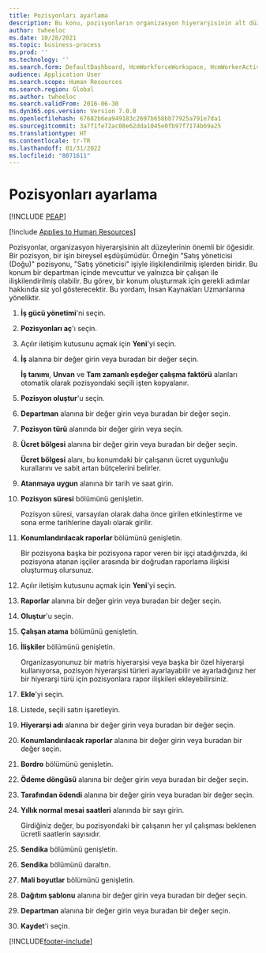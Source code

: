 ```yaml
---
title: Pozisyonları ayarlama
description: Bu konu, pozisyonların organizasyon hiyerarşisinin alt düzeylerinin nasıl önemli bir öğesi olduğunu açıklar.
author: twheeloc
ms.date: 10/28/2021
ms.topic: business-process
ms.prod: ''
ms.technology: ''
ms.search.form: DefaultDashboard, HcmWorkforceWorkspace, HcmWorkerActivityChart, HcmAllWorkersListPart, HcmPosition, HcmPositionNewPosition, HcmJobLookup, HcmPositionReportsToDialog, HcmPositionLookup, FinancialDimensionDefaultTemplatesLookup, DimensionLookup, HcmPersonnelManagementWorkspace
audience: Application User
ms.search.scope: Human Resources
ms.search.region: Global
ms.author: twheeloc
ms.search.validFrom: 2016-06-30
ms.dyn365.ops.version: Version 7.0.0
ms.openlocfilehash: 67682b6ea949183c2697b658bb77925a791e7da1
ms.sourcegitcommit: 3a7f1fe72ac08e62dda1045e0fb97f7174b69a25
ms.translationtype: HT
ms.contentlocale: tr-TR
ms.lasthandoff: 01/31/2022
ms.locfileid: "8071611"
---
```

# <a name="set-up-positions"></a>Pozisyonları ayarlama


[!INCLUDE [PEAP](../includes/peap-1.md)]

[!include [Applies to Human Resources](../includes/applies-to-hr.md)]



Pozisyonlar, organizasyon hiyerarşisinin alt düzeylerinin önemli bir öğesidir. Bir pozisyon, bir işin bireysel eşdüşümüdür. Örneğin "Satış yöneticisi (Doğu)" pozisyonu, "Satış yöneticisi" işiyle ilişkilendirilmiş işlerden biridir. Bu konum bir departman içinde mevcuttur ve yalnızca bir çalışan ile ilişkilendirilmiş olabilir. Bu görev, bir konum oluşturmak için gerekli adımlar hakkında siz yol gösterecektir. Bu yordam, İnsan Kaynakları Uzmanlarına yöneliktir.

1. **İş gücü yönetimi**'ni seçin.
2. **Pozisyonları aç**'ı seçin.
3. Açılır iletişim kutusunu açmak için **Yeni**'yi seçin.
4. **İş** alanına bir değer girin veya buradan bir değer seçin.

    **İş tanımı**, **Unvan** ve **Tam zamanlı eşdeğer çalışma faktörü** alanları otomatik olarak pozisyondaki seçili işten kopyalanır.

5. **Pozisyon oluştur**'u seçin.
6. **Departman** alanına bir değer girin veya buradan bir değer seçin.
7. **Pozisyon türü** alanında bir değer girin veya seçin.
8. **Ücret bölgesi** alanına bir değer girin veya buradan bir değer seçin.

    **Ücret bölgesi** alanı, bu konumdaki bir çalışanın ücret uygunluğu kurallarını ve sabit artan bütçelerini belirler.

9. **Atanmaya uygun** alanına bir tarih ve saat girin.
10. **Pozisyon süresi** bölümünü genişletin.

    Pozisyon süresi, varsayılan olarak daha önce girilen etkinleştirme ve sona erme tarihlerine dayalı olarak girilir.

11. **Konumlandırılacak raporlar** bölümünü genişletin.

    Bir pozisyona başka bir pozisyona rapor veren bir işçi atadığınızda, iki pozisyona atanan işçiler arasında bir doğrudan raporlama ilişkisi oluşturmuş olursunuz.

12. Açılır iletişim kutusunu açmak için **Yeni**'yi seçin.
13. **Raporlar** alanına bir değer girin veya buradan bir değer seçin.
14. **Oluştur**'u seçin.
15. **Çalışan atama** bölümünü genişletin.
16. **İlişkiler** bölümünü genişletin.

    Organizasyonunuz bir matris hiyerarşisi veya başka bir özel hiyerarşi kullanıyorsa, pozisyon hiyerarşisi türleri ayarlayabilir ve ayarladığınız her bir hiyerarşi türü için pozisyonlara rapor ilişkileri ekleyebilirsiniz.

17. **Ekle**'yi seçin.
18. Listede, seçili satırı işaretleyin.
19. **Hiyerarşi adı** alanına bir değer girin veya buradan bir değer seçin.
20. **Konumlandırılacak raporlar** alanına bir değer girin veya buradan bir değer seçin.
21. **Bordro** bölümünü genişletin.
22. **Ödeme döngüsü** alanına bir değer girin veya buradan bir değer seçin.
23. **Tarafından ödendi** alanına bir değer girin veya buradan bir değer seçin.
24. **Yıllık normal mesai saatleri** alanında bir sayı girin.

    Girdiğiniz değer, bu pozisyondaki bir çalışanın her yıl çalışması beklenen ücretli saatlerin sayısıdır.

25. **Sendika** bölümünü genişletin.
26. **Sendika** bölümünü daraltın.
27. **Mali boyutlar** bölümünü genişletin.
28. **Dağıtım şablonu** alanına bir değer girin veya buradan bir değer seçin.
29. **Departman** alanına bir değer girin veya buradan bir değer seçin.
30. **Kaydet**'i seçin.



[!INCLUDE[footer-include](../includes/footer-banner.md)]
